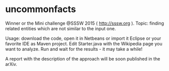 # uncommonfacts

Winner or the Mini challenge @SSSW 2015 ( http://sssw.org ). Topic: finding related entities which are not similar to the input one. 

Usage: download the code, open it in Netbeans or import it Eclipse or your favorite IDE as Maven project. Edit Starter.java with the Wikipedia page you want to analyze. Run and wait for the results - it may take a while!

A report with the description of the approach will be soon published in the arXiv.
